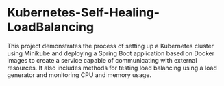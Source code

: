 # Kubernetes-Self-Healing-LoadBalancing
This project demonstrates the process of setting up a Kubernetes cluster using Minikube and deploying a Spring Boot application based on Docker images to create a service capable of communicating with external resources. It also includes methods for testing load balancing using a load generator and monitoring CPU and memory usage.
